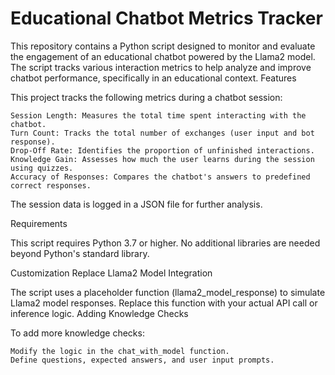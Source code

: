 # Educational Chatbot Metrics Tracker

This repository contains a Python script designed to monitor and evaluate the engagement of an educational chatbot powered by the Llama2 model. The script tracks various interaction metrics to help analyze and improve chatbot performance, specifically in an educational context.
Features

This project tracks the following metrics during a chatbot session:

    Session Length: Measures the total time spent interacting with the chatbot.
    Turn Count: Tracks the total number of exchanges (user input and bot response).
    Drop-Off Rate: Identifies the proportion of unfinished interactions.
    Knowledge Gain: Assesses how much the user learns during the session using quizzes.
    Accuracy of Responses: Compares the chatbot's answers to predefined correct responses.

The session data is logged in a JSON file for further analysis.

Requirements

This script requires Python 3.7 or higher. No additional libraries are needed beyond Python's standard library.



Customization
Replace Llama2 Model Integration

The script uses a placeholder function (llama2_model_response) to simulate Llama2 model responses. Replace this function with your actual API call or inference logic.
Adding Knowledge Checks

To add more knowledge checks:

    Modify the logic in the chat_with_model function.
    Define questions, expected answers, and user input prompts.



